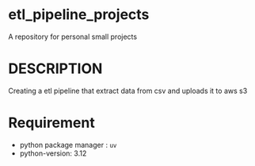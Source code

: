 # etl_pipeline_projects
A repository for personal small projects

# DESCRIPTION

Creating a etl pipeline that extract data from csv and uploads it to aws s3


# Requirement 

- python package manager : `uv`
- python-version: 3.12
  
